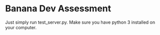 # Banana Dev Assessment

Just simply run test_server.py. Make sure you have python 3 installed on your computer.
